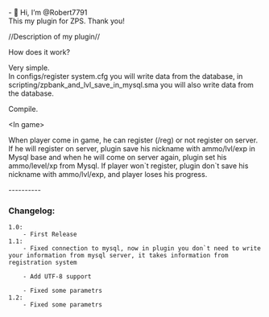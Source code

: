 <p>- 👋 Hi, I&rsquo;m @Robert7791<br />This my plugin for ZPS. Thank you!</p>
<p>//Description of my plugin//</p>
<p>How does it work?</p>
<p>Very simple.<br />In configs/register system.cfg you will write data from the database, in scripting/zpbank_and_lvl_save_in_mysql.sma you will also write data from the database.</p>
<p>Compile.</p>
<p>&lt;In game&gt;</p>
<p>When player come in game, he can register (/reg) or not register on server. If he will register on server, plugin save his nickname with ammo/lvl/exp in Mysql base and when he will come on server again, plugin set his ammo/level/xp from Mysql. If player won`t register, plugin don`t save his nickname with ammo/lvl/exp, and player loses his progress.</p>
<p>----------</p>
<h3 dir="auto">Changelog:</h3>
<div class="snippet-clipboard-content position-relative overflow-auto">
<pre class="notranslate"><code class="notranslate">1.0:
    - First Release
1.1:
    - Fixed connection to mysql, now in plugin you don`t need to write your information from mysql server, it takes information from registration system <br />  
    - Add UTF-8 support<br />    
    - Fixed some parametrs
1.2:
    - Fixed some parametrs
<br /></code></pre>
</div>


